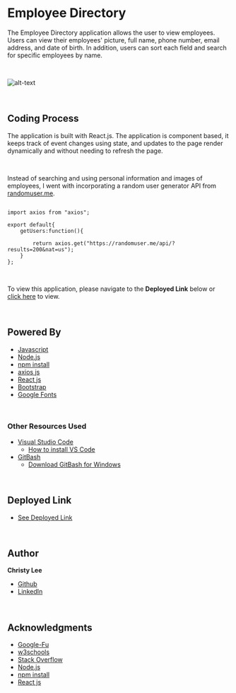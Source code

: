 # Employee Directory

The Employee Directory application allows the user to view employees. Users can view their employees' picture, full name, phone number, email address, and date of birth. In addition, users can sort each field and search for specific employees by name.

<br>

![alt-text](employee-directory.gif)

<br>

## Coding Process

The application is built with React.js. The application is component based, it keeps track of event changes using state, and updates to the page render dynamically and without needing to refresh the page.

<br>

Instead of searching and using personal information and images of employees, I went with incorporating a random user generator API from [randomuser.me](randomuser.me).

```

import axios from "axios";

export default{ 
    getUsers:function(){    

        return axios.get("https://randomuser.me/api/?results=200&nat=us");
    }
};

```

<br>

To view this application, please navigate to the **Deployed Link** below or [click here](https://christyglee.github.io/react-employee-directory/) to view.

<br>

## Powered By

* [Javascript](https://developer.mozilla.org/en-US/docs/Web/JavaScript)
* [Node.js](https://nodejs.org/en/)
* [npm install](https://nodejs.org/en/)
* [axios js](https://www.npmjs.com/package/axios)
* [React js](https://reactjs.org/)
* [Bootstrap](https://getbootstrap.com/)
* [Google Fonts](https://fonts.google.com/)

<br>

### Other Resources Used

* [Visual Studio Code](https://code.visualstudio.com/)
    * [How to install VS Code](https://code.visualstudio.com/docs/setup/setup-overview)
* [GitBash](https://gitforwindows.org/)
    * [Download GitBash for Windows](https://git-scm.com/downloads)

<br>

## Deployed Link

* [See Deployed Link](https://christyglee.github.io/react-employee-directory/)

<br>

## Author
**Christy Lee** 

- [Github](https://github.com/christyglee)
- [LinkedIn](https://www.linkedin.com/in/christy-g-lee/)

<br> 

## Acknowledgments

* [Google-Fu](https://www.google.com)
* [w3schools](https://www.w3schools.com/)
* [Stack Overflow](https://stackoverflow.com/search?q=over)
* [Node.js](https://nodejs.org/en/)
* [npm install](https://nodejs.org/en/)
* [React js](https://reactjs.org/)